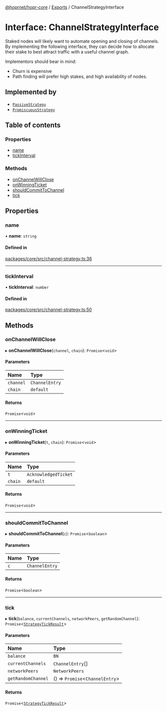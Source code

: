 [@hoprnet/hopr-core](../README.md) / [Exports](../modules.md) / ChannelStrategyInterface

# Interface: ChannelStrategyInterface

Staked nodes will likely want to automate opening and closing of channels. By
implementing the following interface, they can decide how to allocate their
stake to best attract traffic with a useful channel graph.

Implementors should bear in mind:
- Churn is expensive
- Path finding will prefer high stakes, and high availability of nodes.

## Implemented by

- [`PassiveStrategy`](../classes/PassiveStrategy.md)
- [`PromiscuousStrategy`](../classes/PromiscuousStrategy.md)

## Table of contents

### Properties

- [name](ChannelStrategyInterface.md#name)
- [tickInterval](ChannelStrategyInterface.md#tickinterval)

### Methods

- [onChannelWillClose](ChannelStrategyInterface.md#onchannelwillclose)
- [onWinningTicket](ChannelStrategyInterface.md#onwinningticket)
- [shouldCommitToChannel](ChannelStrategyInterface.md#shouldcommittochannel)
- [tick](ChannelStrategyInterface.md#tick)

## Properties

### name

• **name**: `string`

#### Defined in

[packages/core/src/channel-strategy.ts:36](https://github.com/hoprnet/hoprnet/blob/master/packages/core/src/channel-strategy.ts#L36)

___

### tickInterval

• **tickInterval**: `number`

#### Defined in

[packages/core/src/channel-strategy.ts:50](https://github.com/hoprnet/hoprnet/blob/master/packages/core/src/channel-strategy.ts#L50)

## Methods

### onChannelWillClose

▸ **onChannelWillClose**(`channel`, `chain`): `Promise`<`void`\>

#### Parameters

| Name | Type |
| :------ | :------ |
| `channel` | `ChannelEntry` |
| `chain` | `default` |

#### Returns

`Promise`<`void`\>

___

### onWinningTicket

▸ **onWinningTicket**(`t`, `chain`): `Promise`<`void`\>

#### Parameters

| Name | Type |
| :------ | :------ |
| `t` | `AcknowledgedTicket` |
| `chain` | `default` |

#### Returns

`Promise`<`void`\>

___

### shouldCommitToChannel

▸ **shouldCommitToChannel**(`c`): `Promise`<`boolean`\>

#### Parameters

| Name | Type |
| :------ | :------ |
| `c` | `ChannelEntry` |

#### Returns

`Promise`<`boolean`\>

___

### tick

▸ **tick**(`balance`, `currentChannels`, `networkPeers`, `getRandomChannel`): `Promise`<[`StrategyTickResult`](../modules.md#strategytickresult)\>

#### Parameters

| Name | Type |
| :------ | :------ |
| `balance` | `BN` |
| `currentChannels` | `ChannelEntry`[] |
| `networkPeers` | `NetworkPeers` |
| `getRandomChannel` | () => `Promise`<`ChannelEntry`\> |

#### Returns

`Promise`<[`StrategyTickResult`](../modules.md#strategytickresult)\>
